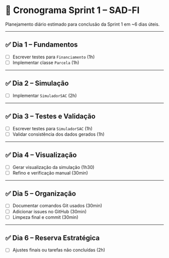 # 📆 Cronograma Sprint 1 – SAD-FI

Planejamento diário estimado para conclusão da Sprint 1 em ~6 dias úteis.

---

## ✅ Dia 1 – Fundamentos
- [ ] Escrever testes para `Financiamento` (1h)
- [ ] Implementar classe `Parcela` (1h)

---

## ✅ Dia 2 – Simulação
- [ ] Implementar `SimuladorSAC` (2h)

---

## ✅ Dia 3 – Testes e Validação
- [ ] Escrever testes para `SimuladorSAC` (1h)
- [ ] Validar consistência dos dados gerados (1h)

---

## ✅ Dia 4 – Visualização
- [ ] Gerar visualização da simulação (1h30)
- [ ] Refino e verificação manual (30min)

---

## ✅ Dia 5 – Organização
- [ ] Documentar comandos Git usados (30min)
- [ ] Adicionar issues no GitHub (30min)
- [ ] Limpeza final e commit (30min)

---

## ✅ Dia 6 – Reserva Estratégica
- [ ] Ajustes finais ou tarefas não concluídas (2h)
